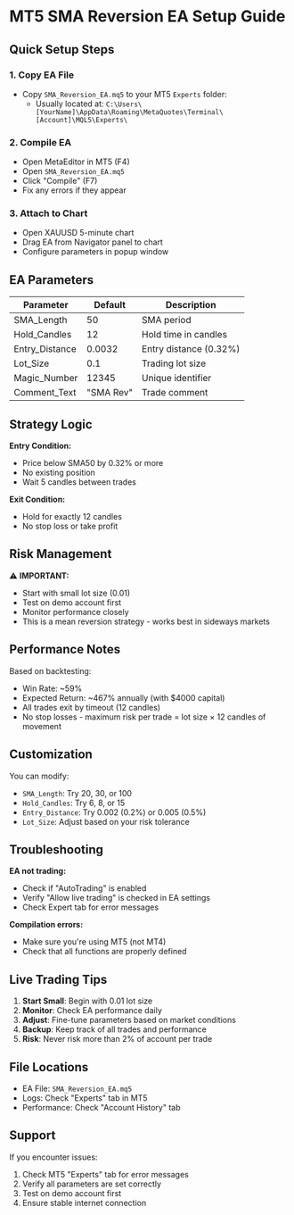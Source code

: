 # MT5 SMA Reversion EA Setup Guide

## Quick Setup Steps

### 1. Copy EA File
- Copy `SMA_Reversion_EA.mq5` to your MT5 `Experts` folder:
  - Usually located at: `C:\Users\[YourName]\AppData\Roaming\MetaQuotes\Terminal\[Account]\MQL5\Experts\`

### 2. Compile EA
- Open MetaEditor in MT5 (F4)
- Open `SMA_Reversion_EA.mq5`
- Click "Compile" (F7)
- Fix any errors if they appear

### 3. Attach to Chart
- Open XAUUSD 5-minute chart
- Drag EA from Navigator panel to chart
- Configure parameters in popup window

## EA Parameters

| Parameter | Default | Description |
|-----------|---------|-------------|
| SMA_Length | 50 | SMA period |
| Hold_Candles | 12 | Hold time in candles |
| Entry_Distance | 0.0032 | Entry distance (0.32%) |
| Lot_Size | 0.1 | Trading lot size |
| Magic_Number | 12345 | Unique identifier |
| Comment_Text | "SMA Rev" | Trade comment |

## Strategy Logic

**Entry Condition:**
- Price below SMA50 by 0.32% or more
- No existing position
- Wait 5 candles between trades

**Exit Condition:**
- Hold for exactly 12 candles
- No stop loss or take profit

## Risk Management

⚠️ **IMPORTANT:**
- Start with small lot size (0.01)
- Test on demo account first
- Monitor performance closely
- This is a mean reversion strategy - works best in sideways markets

## Performance Notes

Based on backtesting:
- Win Rate: ~59%
- Expected Return: ~467% annually (with $4000 capital)
- All trades exit by timeout (12 candles)
- No stop losses - maximum risk per trade = lot size × 12 candles of movement

## Customization

You can modify:
- `SMA_Length`: Try 20, 30, or 100
- `Hold_Candles`: Try 6, 8, or 15
- `Entry_Distance`: Try 0.002 (0.2%) or 0.005 (0.5%)
- `Lot_Size`: Adjust based on your risk tolerance

## Troubleshooting

**EA not trading:**
- Check if "AutoTrading" is enabled
- Verify "Allow live trading" is checked in EA settings
- Check Expert tab for error messages

**Compilation errors:**
- Make sure you're using MT5 (not MT4)
- Check that all functions are properly defined

## Live Trading Tips

1. **Start Small**: Begin with 0.01 lot size
2. **Monitor**: Check EA performance daily
3. **Adjust**: Fine-tune parameters based on market conditions
4. **Backup**: Keep track of all trades and performance
5. **Risk**: Never risk more than 2% of account per trade

## File Locations

- EA File: `SMA_Reversion_EA.mq5`
- Logs: Check "Experts" tab in MT5
- Performance: Check "Account History" tab

## Support

If you encounter issues:
1. Check MT5 "Experts" tab for error messages
2. Verify all parameters are set correctly
3. Test on demo account first
4. Ensure stable internet connection 